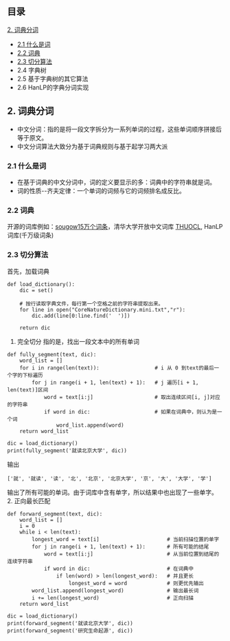 ## 目录
[2. 词典分词](#2-词典分词)
-    [2.1 什么是词](#2-1)
-    [2.2 词典](#2-2)
-    [2.3 切分算法](#2-3)
-    2.4 字典树
-    2.5 基于字典树的其它算法
-    2.6 HanLP的字典分词实现

## 2. 词典分词
- 中文分词：指的是将一段文字拆分为一系列单词的过程，这些单词顺序拼接后等于原文。
- 中文分词算法大致分为基于词典规则与基于起学习两大派
<span id='2-1'></span>

### 2.1 什么是词
- 在基于词典的中文分词中，词的定义要显示的多：词典中的字符串就是词。
- 词的性质--齐夫定律：一个单词的词频与它的词频排名成反比。
<span id='2-2'></span>
### 2.2 词典
开源的词库例如：[sougow15万个词条](https://www.sogou.com/labs/resource/w.php)，清华大学开放中文词库 [THUOCL](http://thuocl.thunlp.org), HanLP词库(千万级词条)
<span id='2-3'></span>
### 2.3 切分算法
首先，加载词典

```
def load_dictionary():
    dic = set()

    # 按行读取字典文件，每行第一个空格之前的字符串提取出来。
    for line in open("CoreNatureDictionary.mini.txt","r"):
        dic.add(line[0:line.find('	')])
    
    return dic
```
1. 完全切分
指的是，找出一段文本中的所有单词

```
def fully_segment(text, dic):
    word_list = []
    for i in range(len(text)):                  # i 从 0 到text的最后一个字的下标遍历
        for j in range(i + 1, len(text) + 1):   # j 遍历[i + 1, len(text)]区间
            word = text[i:j]                    # 取出连续区间[i, j]对应的字符串
            if word in dic:                     # 如果在词典中，则认为是一个词
                word_list.append(word)
    return word_list
  
dic = load_dictionary()
print(fully_segment('就读北京大学', dic))
```
输出

```
['就', '就读', '读', '北', '北京', '北京大学', '京', '大', '大学', '学']
```
输出了所有可能的单词。由于词库中含有单字，所以结果中也出现了一些单字。
2. 正向最长匹配

```
def forward_segment(text, dic):
    word_list = []
    i = 0
    while i < len(text):
        longest_word = text[i]                      # 当前扫描位置的单字
        for j in range(i + 1, len(text) + 1):       # 所有可能的结尾
            word = text[i:j]                        # 从当前位置到结尾的连续字符串
            if word in dic:                         # 在词典中
                if len(word) > len(longest_word):   # 并且更长
                    longest_word = word             # 则更优先输出
        word_list.append(longest_word)              # 输出最长词
        i += len(longest_word)                      # 正向扫描
    return word_list

dic = load_dictionary()
print(forward_segment('就读北京大学', dic))
print(forward_segment('研究生命起源', dic))
```


